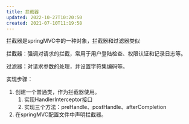```yaml
---
title: 拦截器
updated: 2022-10-27T10:20:50
created: 2021-07-10T11:19:58
---
```


拦截器是springMVC中的一种对象，拦截器和过滤器类似

拦截器：强调对请求的拦截，常用于用户登陆检查、权限认证和记录日志等。

过滤器：对请求参数的处理，并设置字符集编码等。

实现步骤：
1.  创建一个普通类，作为拦截器使用。
    1.  实现HandlerInterceptor接口
    2.  实现三个方法：preHandle、postHandle、afterCompletion
2.  在springMVC配置文件中声明拦截器。
